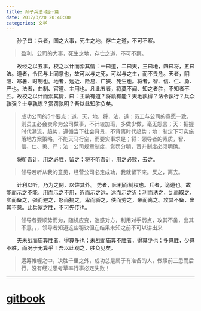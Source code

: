 ```yaml
---
title: 孙子兵法-始计篇
date: 2017/3/20 20:40:00
categories: 文学
---
```

　　孙子曰：兵者，国之大事，死生之地，存亡之道，不可不察。  

> 盈利，公司的大事，死生之地，存亡之道，不可不察。

　　故经之以五事，校之以计而索其情：一曰道，二曰天，三曰地，四曰将，五曰法。道者，令民与上同意也，故可以与之死，可以与之生，而不畏危。天者，阴阳、寒暑、时制也。地者，远近、险易、广狭、死生也。将者，智、信、仁、勇、严也。法者，曲制、官道、主用也。凡此五者，将莫不闻、知之者胜，不知者不胜。故校之以计而索其情，曰：主孰有道？将孰有能？天地孰得？法令孰行？兵众孰强？士卒孰练？赏罚孰明？吾以此知胜负矣。
> 成功公司的5个要点：道，天，地，将，法，道：员工与公司的意愿一致，则员工必会卖命为公司做事，不计较加班，多做少做，毫无怨言；天：把握时代潮流，趋势，遵循当下社会背景，不背离时代趋势；地：制定下可实施落地方案策略，不能天马行空，而要实事求是；将：领导者的素质，智、信、仁、勇、严；法：公司规章制度，赏罚分明，晋升制度必须明确。

　　将听吾计，用之必胜，留之；将不听吾计，用之必败，去之。
> 领导若听从我的意见，经营公司必定成功，我就留下来。反之，离去。

　　计利以听，乃为之例，以佐其外。 势者，因利而制权也。兵者，诡道也。故能而示之不能，用而示之不用，近而示之远，远而示之近；利而诱之，乱而取之，实而备之，强而避之，怒而挠之，卑而骄之，佚而劳之，亲而离之。攻其不备，出其不意。此兵家之胜，不可先传也。
> 领导者要顺势而为，随机应变，迷惑对方，利用对手弱点，攻其不备，出其不意，，，领导者知道这些秘诀但在结果未知之前不可以讲出来

　　夫未战而庙算胜者，得算多也；未战而庙算不胜者，得算少也；多算胜，少算不胜，而况于无算乎！吾以此观之，胜负见矣。
> 运筹帷幄之中，决胜千里之外，成功总是属于有准备的人，做事前三思而后行，没有经过思考草率行事必定失败！

***
# [gitbook](https://lincome.gitbooks.io/szbf/content/)

